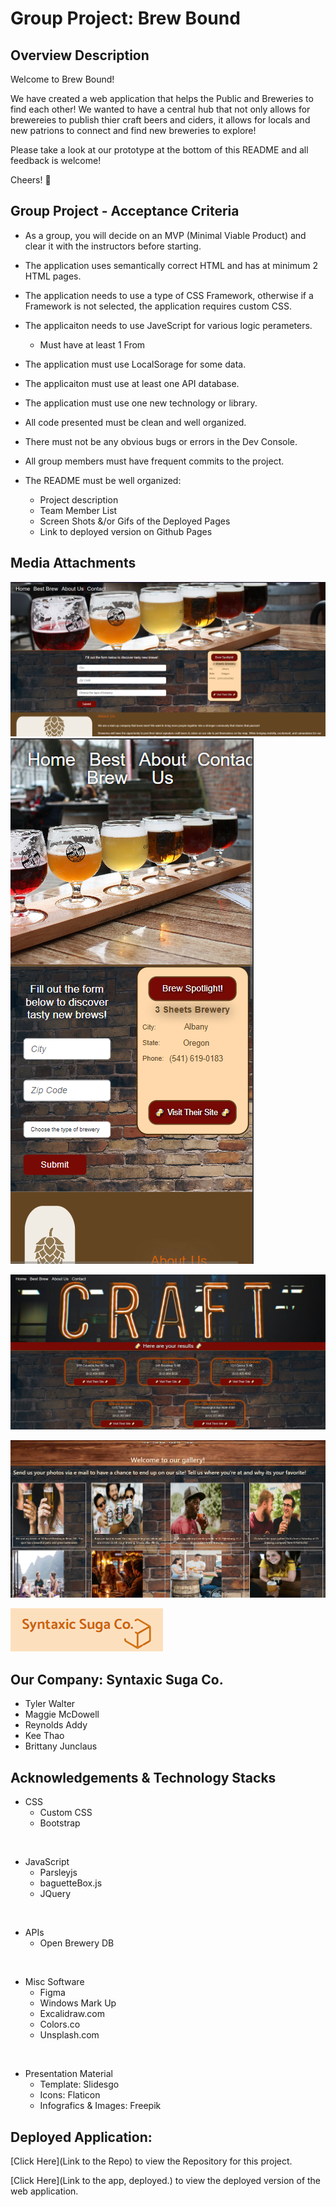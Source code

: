 # Group Project: Brew Bound

## Overview Description
Welcome to Brew Bound!

We have created a web application that helps the Public and Breweries to find each other! We wanted to have a central hub that not only allows for brewereies to publish thier craft beers and ciders, it allows for locals and new patrions to connect and find new breweries to explore!

Please take a look at our prototype at the bottom of this README and all feedback is welcome!

Cheers! 🍻


## Group Project - Acceptance Criteria

 - As a group, you will decide on an MVP (Minimal Viable Product) and clear it with the instructors before starting. 

- The application uses semantically correct HTML and has at minimum 2 HTML pages.

- The application needs to use a type of CSS Framework, otherwise if a Framework is not selected, the application requires custom CSS.

- The applicaiton needs to use JaveScript for various logic perameters.

   - Must have at least 1 From


- The application must use LocalSorage for some data.

- The applicaiton must use at least one API database. 

- The application must use one new technology or library.

- All code presented must be clean and well organized.

- There must not be any obvious bugs or errors in the Dev Console.

- All group members must have frequent commits to the project. 

- The README must be well organized:
   - Project description
   - Team Member List
   - Screen Shots &/or Gifs of the Deployed Pages
   - Link to deployed version on Github Pages

## Media Attachments

![Below is a screen shot of the Home Page (Desktop & Mobile), Results Page, & Gallery.](./assets/images/home-pg-screenshot.png)
![](./assets/images/mobile-screenshot.png)

![The Results Page.](./assets/images/results-screenshot.png)

![The Gallery Page.](./assets/images/gallery-screenshot.png)

![The Company Logo.](./assets/images/suga.png)



## Our Company: Syntaxic Suga Co.
- Tyler Walter 
- Maggie McDowell
- Reynolds Addy
- Kee Thao
- Brittany Junclaus

## Acknowledgements & Technology Stacks
- CSS
   - Custom CSS
   - Bootstrap

<br>

- JavaScript
   - Parsleyjs
   - baguetteBox.js
   - JQuery

<br>

- APIs
   - Open Brewery DB

<br>

- Misc Software
   - Figma
   - Windows Mark Up
   - Excalidraw.com
   - Colors.co
   - Unsplash.com 

<br>

- Presentation Material
   - Template: Slidesgo
   - Icons: Flaticon
   - Infografics & Images: Freepik



## Deployed Application:
[Click Here](Link to the Repo) to view the Repository for this project.

[Click Here](Link to the app, deployed.) to view the deployed version of the web application. 


